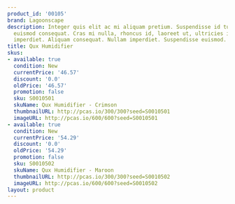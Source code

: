 ```yaml
---
product_id: '00105'
brand: Lagoonscape
description: Integer quis elit ac mi aliquam pretium. Suspendisse id turpis quis orci
  euismod consequat. Cras mi nulla, rhoncus id, laoreet ut, ultricies id, odio.Donec
  imperdiet. Aliquam consequat. Nullam imperdiet. Suspendisse euismod.
title: Qux Humidifier
skus:
- available: true
  condition: New
  currentPrice: '46.57'
  discount: '0.0'
  oldPrice: '46.57'
  promotion: false
  sku: S0010501
  skuName: Qux Humidifier - Crimson
  thumbnailURL: http://pcas.io/300/300?seed=S0010501
  imageURL: http://pcas.io/600/600?seed=S0010501
- available: true
  condition: New
  currentPrice: '54.29'
  discount: '0.0'
  oldPrice: '54.29'
  promotion: false
  sku: S0010502
  skuName: Qux Humidifier - Maroon
  thumbnailURL: http://pcas.io/300/300?seed=S0010502
  imageURL: http://pcas.io/600/600?seed=S0010502
layout: product
---
```

